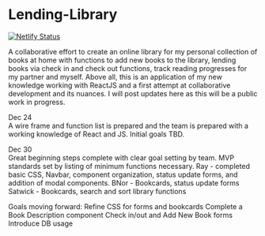 # Lending-Library
[![Netlify Status](https://api.netlify.com/api/v1/badges/4bbec547-be25-4a72-aaf4-d0584c9633b7/deploy-status)](https://app.netlify.com/sites/lendinglibrarybythelads/deploys)


A collaborative effort to create an online library for my personal collection of books at home with functions to add new books to the library, lending books via check in 
and check out functions, track reading progresses for my partner and myself. Above all, this is an application of my new knowledge working with ReactJS and a first attempt
at collaborative development and its nuances. I will post updates here as this will be a public work in progress.

Dec 24 <br />
A wire frame and function list is prepared and the team is prepared with a working knowledge of React and JS. Initial goals TBD.

Dec 30 <br />
Great beginning steps complete with clear goal setting by team. MVP standards set by listing of minimum functions necessary. 
Ray - completed basic CSS, Navbar, component organization, status update forms, and addition of modal components.
BNor - Bookcards, status update forms
Satwick - Bookcards, search and sort library functions

Goals moving forward:
Refine CSS for forms and bookcards
Complete a Book Description component
Check in/out and Add New Book forms
Introduce DB usage
